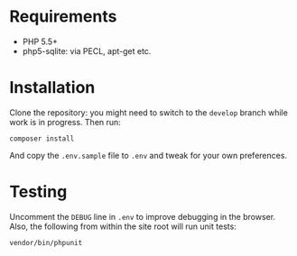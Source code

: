 Requirements
============

* PHP 5.5+
* php5-sqlite: via PECL, apt-get etc.

Installation
============

Clone the repository: you might need to switch to the `develop` branch while work is in progress. Then run:

`composer install`

And copy the `.env.sample` file to `.env` and tweak for your own preferences.

Testing
=======

Uncomment the `DEBUG` line in `.env` to improve debugging in the browser. Also, the following from within the site root will run unit tests:

`vendor/bin/phpunit`
